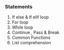 ### Statements

1. If else & If elif loop
2. For loop
3. While loop
4. Continue , Pass & Break
5. Common Functions
6. List comprehension
